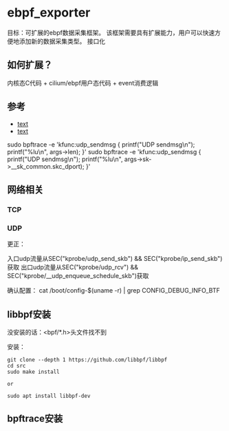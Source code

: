 # ebpf_exporter

目标：可扩展的ebpf数据采集框架。
该框架需要具有扩展能力，用户可以快速方便地添加新的数据采集类型。
接口化

## 如何扩展？

内核态C代码 + cilium/ebpf用户态代码 + event消费逻辑

## 参考
- [text](https://github.com/cloudflare/ebpf_exporter)
- [text](https://github.com/gojue/ecapture)

sudo bpftrace -e 'kfunc:udp_sendmsg { printf("UDP sendmsg\n"); printf("%lu\n", args->len); }'
sudo bpftrace -e 'kfunc:udp_sendmsg { printf("UDP sendmsg\n"); printf("%lu\n", args->sk->__sk_common.skc_dport); }'


## 网络相关

### TCP

### UDP

更正：

入口udp流量从SEC("kprobe/udp_send_skb") && SEC("kprobe/ip_send_skb")获取
出口udp流量从SEC("kprobe/udp_rcv") && SEC("kprobe/__udp_enqueue_schedule_skb")获取

确认配置：
cat /boot/config-$(uname -r) | grep CONFIG_DEBUG_INFO_BTF

## libbpf安装
没安装的话：<bpf/*.h>头文件找不到

安装：
```shell
git clone --depth 1 https://github.com/libbpf/libbpf
cd src
sudo make install

or

sudo apt install libbpf-dev 
```

## bpftrace安装
